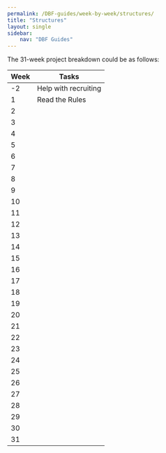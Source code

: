 ```yaml
---
permalink: /DBF-guides/week-by-week/structures/
title: "Structures"
layout: single
sidebar:
    nav: "DBF Guides"
---
```



The 31-week project breakdown could be as follows:

| Week | Tasks |
|------|-------|
|-2 | Help with recruiting|
|1| Read the Rules|
|2| |
|3||
|4||
|5||
|6||
|7||
|8||
|9||
|10||
|11||
|12||
|13||
|14||
|15||
|16||
|17||
|18||
|19||
|20||
|21||
|22||
|23||
|24||
|25||
|26||
|27||
|28||
|29||
|30||
|31||